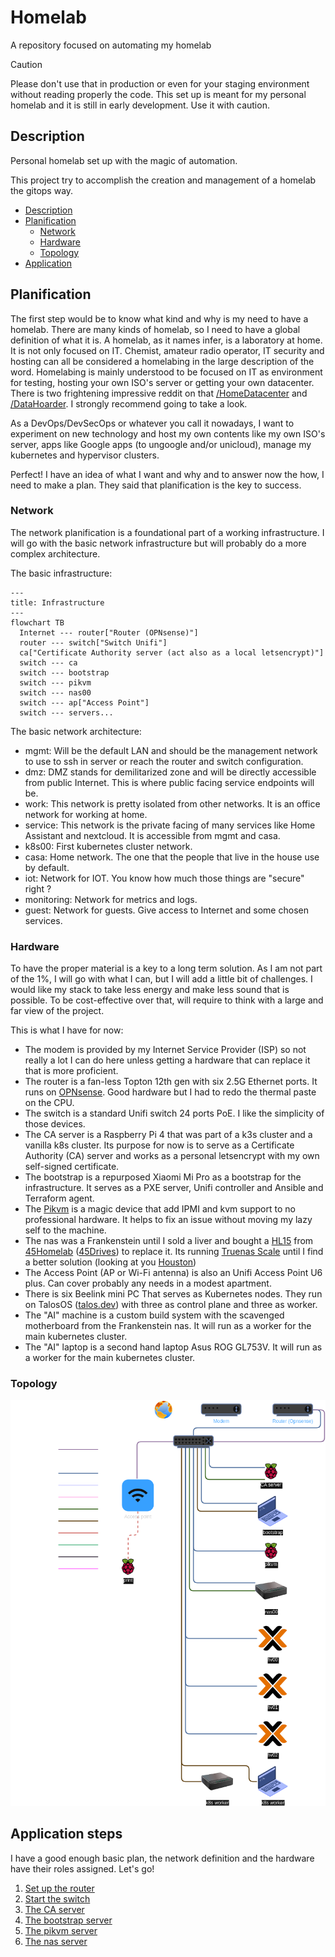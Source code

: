 
# Homelab

A repository focused on automating my homelab

> [!CAUTION]
> Please don't use that in production or even for your staging environment
> without reading properly the code. This set up is meant for my personal
> homelab and it is still in early development. Use it with caution.

## Description

Personal homelab set up with the magic of automation.

This project try to accomplish the creation and management of a homelab the
gitops way.

- [Description](#description)
- [Planification](#planification)
  - [Network](#network)
  - [Hardware](#hardware)
  - [Topology](#topology)
- [Application](#application-steps)

## Planification

The first step would be to know what kind and why is my need to have a homelab.
There are many kinds of homelab, so I need to have a global definition of what
it is. A homelab, as it names infer, is a laboratory at home. It is not only
focused on IT. Chemist, amateur radio operator, IT security and hosting can all
be considered a homelabing in the large description of the word. Homelabing is
mainly understood to be focused on IT as environment for testing, hosting your
own ISO's server or getting your own datacenter. There is two frightening
impressive reddit on that
[/HomeDatacenter](https://www.reddit.com/r/HomeDataCenter/)
and [/DataHoarder](https://www.reddit.com/r/Datahoarder).
I strongly recommend going to take a look.

As a DevOps/DevSecOps or whatever you call it nowadays, I want to experiment on
new technology and host my own contents like my own ISO's server, apps like
Google apps (to ungoogle and/or unicloud), manage my kubernetes and hypervisor
clusters.

Perfect! I have an idea of what I want and why and to answer now the how, I
need to make a plan. They said that planification is the key to success.

### Network

The network planification is a foundational part of a working infrastructure.
I will go with the basic network infrastructure but will probably do a more
complex architecture.

The basic infrastructure:

```mermaid
---
title: Infrastructure
---
flowchart TB
  Internet --- router["Router (OPNsense)"]
  router --- switch["Switch Unifi"]
  ca["Certificate Authority server (act also as a local letsencrypt)"]
  switch --- ca
  switch --- bootstrap
  switch --- pikvm
  switch --- nas00
  switch --- ap["Access Point"]
  switch --- servers...
```

The basic network architecture:

- mgmt: Will be the default LAN and should be the management network to use to
ssh in server or reach the router and switch configuration.
- dmz: DMZ stands for demilitarized zone and will be directly accessible from
public Internet. This is where public facing service endpoints will be.
- work: This network is pretty isolated from other networks. It is an office
network for working at home.
- service: This network is the private facing of many services like
Home Assistant and nextcloud. It is accessible from mgmt and casa.
- k8s00: First kubernetes cluster network.
- casa: Home network. The one that the people that live in the house use by
default.
- iot: Network for IOT. You know how much those things are "secure" right ?
- monitoring: Network for metrics and logs.
- guest: Network for guests. Give access to Internet and some chosen services.

### Hardware

To have the proper material is a key to a long term solution. As I am not part
of the 1%, I will go with what I can, but I will add a little bit of challenges.
I would like my stack to take less energy and make less sound that is possible.
To be cost-effective over that, will require to think with a large and far view
of the project.

This is what I have for now:

- The modem is provided by my Internet Service Provider (ISP) so not really a
lot I can do here unless getting a hardware that can replace it that is more
proficient.
- The router is a fan-less Topton 12th gen with six 2.5G Ethernet ports. It runs
on [OPNsense](https://opnsense.org/). Good hardware but I had to redo the
thermal paste on the CPU.
- The switch is a standard Unifi switch 24 ports PoE. I like the simplicity of
those devices.
- The CA server is a Raspberry Pi 4 that was part of a k3s cluster and a vanilla
k8s cluster. Its purpose for now is to serve as a Certificate Authority (CA)
server and works as a personal letsencrypt with my own self-signed certificate.
- The bootstrap is a repurposed Xiaomi Mi Pro as a bootstrap for the
infrastructure. It serves as a PXE server, Unifi controller and Ansible and
Terraform agent.
- The [Pikvm](https://pikvm.org/) is a magic device that add IPMI and kvm
support to no professional hardware. It helps to fix an issue without moving my
lazy self to the machine.
- The nas was a Frankenstein until I sold a liver and bought a
[HL15](https://store.45homelab.com/configure/hl15)
from
[45Homelab](https://45homelab.com/)
([45Drives](https://www.45drives.com/))
to replace it. Its running
[Truenas Scale](https://www.truenas.com/truenas-scale/)
until I find a better solution (looking at you
[Houston](https://www.45drives.com/solutions/houston/))
- The Access Point (AP or Wi-Fi antenna) is also an Unifi Access Point U6 plus.
Can cover probably any needs in a modest apartment.
- There is six Beelink mini PC That serves as Kubernetes nodes. They run on
TalosOS ([talos.dev](https://www.talos.dev/)) with three as control plane and
three as worker.
- The "AI" machine is a custom build system with the scavenged motherboard from
the Frankenstein nas. It will run as a worker for the main kubernetes cluster.
- The "AI" laptop is a second hand laptop Asus ROG GL753V. It will run as a
worker for the main kubernetes cluster.

### Topology

![topology diagram](./assets/topology.png)

## Application steps

I have a good enough basic plan, the network definition and the hardware have
their roles assigned. Let's go!

1. [Set up the router](./docs/application/1_setup_the_router.md)
2. [Start the switch](./docs/application/2_start_the_switch.md)
3. [The CA server](./docs/application/3_the_ca_server.md)
4. [The bootstrap server](./docs/application/4_the_bootstrap_server.md)
5. [The pikvm server](./docs/application/5_the_pikvm_server.md)
6. [The nas server](./docs/application/6_the_nas_server.md)
